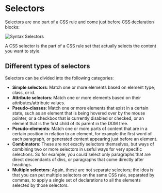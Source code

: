 # Selectors

Selectors are one part of a CSS rule and come just before CSS declaration blocks:

![Syntax Selectors](resources/css_syntax_selectors.png)

A CSS selector is the part of a CSS rule set that actually selects the content you want to style.

## Different types of selectors

Selectors can be divided into the following categories:

- **Simple selectors**: Match one or more elements based on element type, class, or id.
- **Attribute selectors**: Match one or more elements based on their attributes/attribute values.
- **Pseudo-classes**: Match one or more elements that exist in a certain state, such as an element that is being hovered over by the mouse pointer, or a checkbox that is currently disabled or checked, or an element that is the first child of its parent in the DOM tree.
- **Pseudo-elements**: Match one or more parts of content that are in a certain position in relation to an element, for example the first word of each paragraph, or generated content appearing just before an element.
- **Combinators**: These are not exactly selectors themselves, but ways of combining two or more selectors in useful ways for very specific selections. So for example, you could select only paragraphs that are direct descendants of divs, or paragraphs that come directly after headings.
- **Multiple selectors**: Again, these are not separate selectors; the idea is that you can put multiple selectors on the same CSS rule, separated by commas, to apply a single set of declarations to all the elements selected by those selectors.
